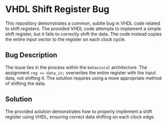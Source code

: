 # VHDL Shift Register Bug

This repository demonstrates a common, subtle bug in VHDL code related to shift registers. The provided VHDL code attempts to implement a simple shift register, but it fails to correctly shift the data.  The code instead copies the entire input vector to the register on each clock cycle.

## Bug Description
The issue lies in the process within the `behavioral` architecture. The assignment `reg <= data_in;` overwrites the entire register with the input data, not shifting it.  The solution requires using a more appropriate method of shifting the data. 

## Solution
The provided solution demonstrates how to properly implement a shift register using VHDL, ensuring correct data shifting on each clock edge.